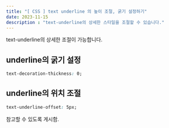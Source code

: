 ```yaml
---
title: "[ CSS ] text underline 의 높이 조절, 굵기 설정하기"
date: 2023-11-15
description : "text-underline의 상세한 스타일을 조절할 수 있습니다."
---
```


text-underline의 상세한 조절이 가능합니다.

## underline의 굵기 설정

```css
text-decoration-thickness: 0;
```

## underline의 위치 조절

```css
text-underline-offset: 5px;
```

참고할 수 있도록 게시함.


